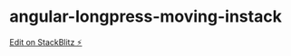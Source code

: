 # angular-longpress-moving-instack

[Edit on StackBlitz ⚡️](https://stackblitz.com/edit/angular-longpress-moving-instack)